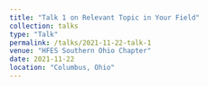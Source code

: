 ```yaml
---
title: "Talk 1 on Relevant Topic in Your Field"
collection: talks
type: "Talk"
permalink: /talks/2021-11-22-talk-1
venue: "HFES Southern Ohio Chapter"
date: 2021-11-22
location: "Columbus, Ohio"
---
```

